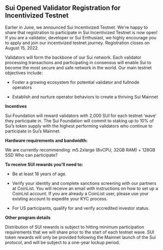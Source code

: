 ## Sui Opened Validator Registration for Incentivized Testnet

Earlier in June, we announced Sui Incentivized Testnet. We're happy to share that registration to participate in Sui Incentivized Testnet is now open! If you are a validator, developer or Sui Enthusiast, we highly encourage you to apply and join our incentivized testnet journey. Registration closes on August 15, 2022.

Validators will form the backbone of our Sui network. Each validator processing transactions and participating in consensus will enable Sui to become the most secure and safe network in the world. Our main testnet objectives include:


- Foster a growing ecosystem for potential validator and fullnode operators

- Establish and nurture operator behaviors to create a thriving Sui Mainnet

**Incentives**

Sui Foundation will reward validators with 2,000 SUI for each testnet ‘wave’ they participate in.
The Sui Foundation will commit to staking up to 10% of Sui’s token supply with the highest performing validators who continue to participate in Sui’s Mainnet.

**Hardware requirements and bandwidth:**

We are currently recommending: m5.2xlarge (8vCPU, 32GB RAM) + 128GB SSD
Who can participate?

**To receive SUI rewards you’ll need to:**


- Be at least 18 years of age.

- Verify your identity and complete sanctions screening with our partners at CoinList. You will receive an email with instructions on how to set up a CoinList account. If you are already a CoinList user, please use your existing account to expedite your KYC process.

- For US participants, qualify for and verify accredited investor status.

**Other program details**

Distribution of SUI rewards is subject to hitting minimum participation requirements that we will share prior to the start of each testnet wave. SUI token rewards will only be provided following the Mainnet launch of the Sui protocol, and will be subject to a one-year lockup period.